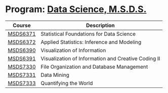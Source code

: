 # Program: [Data Science, M.S.D.S.](https://datascience.smu.edu/)

Course | Description
------------ | -------------
[MSDS6371](https://github.com/jamesjtsai/datascience-smu/tree/master/MSDS6371) | Statistical Foundations for Data Science
[MSDS6372](https://github.com/jamesjtsai/datascience-smu/tree/master/MSDS6372) | Applied Statistics: Inference and Modeling
[MSDS6390](https://github.com/jamesjtsai/datascience-smu/tree/master/MSDS6390/Homework) | Visualization of Information
[MSDS6391](https://github.com/jamesjtsai/datascience-smu/tree/master/MSDS6391/Homework) | Visualization of Information and Creative Coding II
[MSDS7330](https://github.com/jamesjtsai/datascience-smu/tree/master/MSDS7330-Project) | File Organization and Database Management
[MSDS7331](https://github.com/jamesjtsai/datascience-smu/tree/master/MSDS7331/Notebooks) | Data Mining
[MSDS7333](https://github.com/jamesjtsai/datascience-smu/tree/master/MSDS7333/CaseStudies) | Quantifying the World

